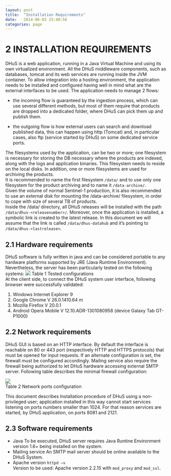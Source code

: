 ```yaml
---
layout: post
title:  "Installation Requirements"
date:   2014-06-03 15:40:56
categories: page
---
```



# 2	INSTALLATION REQUIREMENTS    #
DHuS is a web application, running in a Java Virtual Machine and using its own virtualized environment. All the DHuS middleware components, such as databases, tomcat and its web services are running inside the JVM container. 
To allow integration into a hosting environment, the application needs to be installed and configured having well in mind what are the external interfaces to be used. The application needs to manage 2 flows:   

- 	the incoming flow is guaranteed by the ingestion process, which can use several different methods, but most of them require that products are dropped into a dedicated folder, where DHuS can pick them up and publish them.     


- the outgoing flow is how external users can search and download published data, this can happen using http (Tomcat) and, in particular cases, also ftp (service started by DHuS) on some dedicated service ports.    

The filesystems used by the application, can be two or more; one filesystem is necessary for storing the DB necessary where the products are indexed, along with the logs and application binaries. This filesystem needs to reside on the local disks. In addition, one or more filesystems are used for archiving the products.    
It is recommended to name the first filesystem `/data/` and to use only one filesystem for the product archiving and to name it `/data-archive/`.    
Given the volume of normal Sentinel-1 production, it is also recommended to use an external disk for mounting the /data-archive/ filesystem, in order to cope with size of several TB of products.    
Inside the /data/ directory, all DHuS releases will be installed with the path `/data/dhus-<releasenumber>/`.       Moreover, once the application is installed, a symbolic link is created to the latest release. In this document we will assume that the link is called `/data/dhus-datahub`    and it’s pointing to `/data/dhus-<lastrelease>`.

## 2.1	Hardware requirements ##
DHuS software is fully written in java and can be considered portable to any hardware platforms supported by JRE (Java Runtime Environment). Nevertheless, the server has been particularly tested on the following systems:
![](https://raw.githubusercontent.com/wiki/calogera/DataHubSystem/imagessum/table%201.jpg) 
Table 1 Tested configurations   
At the client side, to connect the DHuS system user interface, following browser were successfully validated:
1.	Windows Internet Explorer 9
2.	Google Chrome V 26.0.1410.64 m
3.	Mozilla Firefox V 20.0.1
4.	Android Opera Mobile V 12.10.ADR-1301080958 (device Galaxy Tab GT-P1000)
## 2.2	Network requirements ##
DHuS GUI is based on an HTTP interface. By default the interface is reachable on 80 or 443 port (respectively HTTP and HTTPS protocols) that must be opened for input requests. If an alternate configuration is set, the firewall must be configured accordingly.
Mailing service also require the firewall being authorized to let DHuS hardware accessing external SMTP server.
Following table describes the minimal firewall configuration: 

![](https://raw.githubusercontent.com/wiki/calogera/DataHubSystem/imagessum/table%202.jpg)      
Table 2 Network ports configuration      

This document describes Installation procedure of DHuS using a non-privileged user; application installed in this way cannot start services listening on ports numbers smaller than 1024. For that reason services are started, by DHuS application, on ports 8081 and 2121. 
## 2.3	Software requirements ##
- Java
To be executed, DHuS server requires Java Runtine Environment version 1.6+ being installed on the system.
- Mailing service
An SMTP mail server should be online available to the DHuS System. 
- Apache version 
`httpd –v`   
Version to be used: Apache version 2.2.15 with `mod_proxy` and `mod_ssl`.


